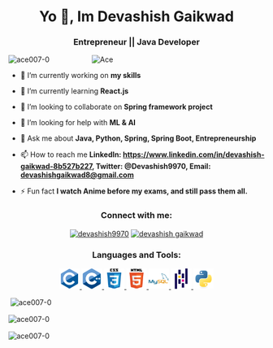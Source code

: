 <h1 align="center">Yo 👋, Im Devashish Gaikwad</h1>
<h3 align="center">Entrepreneur || Java Developer</h3>

<img align="right" alt="Ace" width="340" src="https://gifdb.com/images/high/ace-one-piece-laughing-sunset-2cf3puztep511gnn.gif">

<p align="left"> <img src="https://komarev.com/ghpvc/?username=ace007-0&label=Profile%20views&color=0e75b6&style=flat" alt="ace007-0" /> </p>

- 🔭 I’m currently working on **my skills**

- 🌱 I’m currently learning **React.js**

- 👯 I’m looking to collaborate on **Spring framework project**

- 🤝 I’m looking for help with **ML & AI**

- 💬 Ask me about **Java, Python, Spring, Spring Boot, Entrepreneurship**

- 📫 How to reach me **LinkedIn: https://www.linkedin.com/in/devashish-gaikwad-8b527b227, Twitter: @Devashish9970, Email: devashishgaikwad8@gmail.com**

- ⚡ Fun fact **I watch Anime before my exams, and still pass them all.**

<h3 align="center">Connect with me:</h3>
<p align="center">
<a href="https://twitter.com/devashish9970" target="blank"><img align="center" src="https://raw.githubusercontent.com/rahuldkjain/github-profile-readme-generator/master/src/images/icons/Social/twitter.svg" alt="devashish9970" height="30" width="40" /></a>
<a href="https://linkedin.com/in/devashish gaikwad" target="blank"><img align="center" src="https://raw.githubusercontent.com/rahuldkjain/github-profile-readme-generator/master/src/images/icons/Social/linked-in-alt.svg" alt="devashish gaikwad" height="30" width="40" /></a>
</p>

<h3 align="center">Languages and Tools:</h3>
<p align="center"> <a href="https://www.cprogramming.com/" target="_blank" rel="noreferrer"> <img src="https://raw.githubusercontent.com/devicons/devicon/master/icons/c/c-original.svg" alt="c" width="40" height="40"/> </a> <a href="https://www.w3schools.com/cpp/" target="_blank" rel="noreferrer"> <img src="https://raw.githubusercontent.com/devicons/devicon/master/icons/cplusplus/cplusplus-original.svg" alt="cplusplus" width="40" height="40"/> </a> <a href="https://www.w3schools.com/css/" target="_blank" rel="noreferrer"> <img src="https://raw.githubusercontent.com/devicons/devicon/master/icons/css3/css3-original-wordmark.svg" alt="css3" width="40" height="40"/> </a> <a href="https://www.w3.org/html/" target="_blank" rel="noreferrer"> <img src="https://raw.githubusercontent.com/devicons/devicon/master/icons/html5/html5-original-wordmark.svg" alt="html5" width="40" height="40"/> </a> <a href="https://www.mysql.com/" target="_blank" rel="noreferrer"> <img src="https://raw.githubusercontent.com/devicons/devicon/master/icons/mysql/mysql-original-wordmark.svg" alt="mysql" width="40" height="40"/> </a> <a href="https://pandas.pydata.org/" target="_blank" rel="noreferrer"> <img src="https://raw.githubusercontent.com/devicons/devicon/2ae2a900d2f041da66e950e4d48052658d850630/icons/pandas/pandas-original.svg" alt="pandas" width="40" height="40"/> </a> <a href="https://www.python.org" target="_blank" rel="noreferrer"> <img src="https://raw.githubusercontent.com/devicons/devicon/master/icons/python/python-original.svg" alt="python" width="40" height="40"/> </a> </p>

<p>&nbsp;<img align="center" src="https://github-readme-stats.vercel.app/api?username=ace007-0&show_icons=true&locale=en" alt="ace007-0" /></p>

<p ><img align="center" src="https://github-readme-stats.vercel.app/api/top-langs?username=ace007-0&show_icons=true&locale=en&layout=compact" alt="ace007-0"/></p>


<p><img align="center" src="https://github-readme-streak-stats.herokuapp.com/?user=ace007-0&" alt="ace007-0" /></p>
